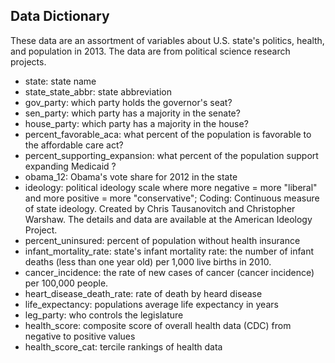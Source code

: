 ## Data Dictionary

These data are an assortment of variables about U.S. state's politics, health, and population in 2013. The data are from political science research projects.

- state: state name
- state_state_abbr: state abbreviation
- gov_party: which party holds the governor's seat?
- sen_party: which party has a majority in the senate?
- house_party: which party has a majority in the house?
- percent_favorable_aca: what percent of the population is favorable to the affordable care act?
- percent_supporting_expansion: what percent of the population support expanding Medicaid ?
- obama_12: Obama's vote share for 2012 in the state
- ideology: political ideology scale where more negative = more "liberal" and more positive = more "conservative"; Coding: Continuous measure of state ideology. Created by Chris Tausanovitch and Christopher Warshaw. The details and data are available at the American Ideology Project.
- percent_uninsured: percent of population without health insurance
- infant_mortality_rate: state's infant mortality rate: the number of infant deaths (less than one year old) per 1,000 live births in 2010.
- cancer_incidence: the rate of new cases of cancer (cancer incidence) per 100,000 people.
- heart_disease_death_rate: rate of death by heard disease
- life_expectancy: populations average life expectancy in years
- leg_party: who controls the legislature
- health_score: composite score of overall health data (CDC) from negative to positive values
- health_score_cat: tercile rankings of health data
